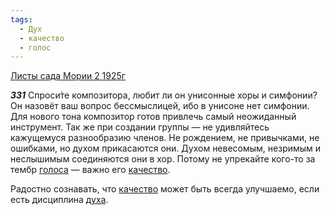 ```yaml
---
tags:
  - Дух
  - качество
  - голос
---
```


[Листы сада Мории 2 1925г](/agni/1925)

___331___
Спроси́те композитора, любит ли он унисонные хоры и симфонии? Он назовёт ваш вопрос бессмыслицей, ибо в унисоне нет симфонии. Для нового тона композитор готов привлечь самый неожиданный инструмент. Так же при создании группы — не удивляйтесь кажущемуся разнообразию членов. Не рождением, не привычками, не ошибками, но духом прикасаются они. Духом невесомым, незримым и неслышимым соединяются они в хор. Потому не упрекайте кого-то за тембр [голоса](/tag/#голос) — важно его [качество](/tag/#качество).   

Радостно сознавать, что [качество](/tag/#качество) может быть всегда улучшаемо, если есть дисциплина [духа](/tag/#Дух).   

